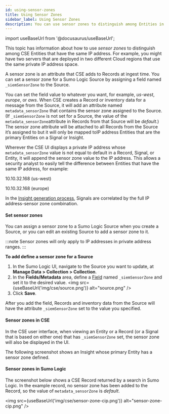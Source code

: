 ```yaml
---
id: using-sensor-zones
title: Using Sensor Zones
sidebar_label: Using Sensor Zones
description: You can use sensor zones to distinguish among Entities in CSE that have the same IP address.
---
```


import useBaseUrl from '@docusaurus/useBaseUrl';

This topic has information about how to use _sensor zones_ to distinguish among CSE Entities that have the same IP address. For example, you might have two servers that are deployed in two different Cloud regions that use the same private IP address space.

A sensor zone is an attribute that CSE adds to Records at ingest time. You can set a sensor zone for a Sumo Logic Source by assigning a field named `_siemSensorZone` to the Source. 

You can set the field value to whatever you want, for example, _us-west_, _europe_, or _aws_. When CSE creates a Record or inventory data for a message from the Source, it will add an attribute named `metadata_sensorZone` that contains the sensor zone assigned to the Source. (If `_siemSensorZone` is not set for a Source, the value of the `metadata_sensorZone`attribute in Records from that Source will be _default_.) The sensor zone attribute will be attached to all Records from the Source it’s assigned to but it will only be mapped toIP address Entities that are the primary Entities on a Signal or Insight.

Wherever the CSE UI displays a private IP address whose `metadata_sensorZone` value is not equal to default in a Record, Signal, or Entity, it will append the sensor zone value to the IP address. This allows a security analyst to easily tell the difference between Entities that have the same IP address, for example:

10.10.32.168 (us-west)

10.10.32.168 (europe)

In the [Insight generation process](/docs/cse/records-signals-entities-insights/insight-generation-process.md), Signals are correlated by the full IP address-sensor zone combination. 

#### Set sensor zones 

You can assign a sensor zone to a Sumo Logic Source when you create a Source, or you can edit an existing Source to add a sensor zone to it.

:::note
Sensor zones will only apply to IP addresses in private address ranges.
::: 

**To add define a sensor zone for a Source**

1. In the Sumo Logic UI, navigate to the Source you want to update, at **Manage Data > Collection > Collection**.  
2. In the **Fields/Metadata** area, define a [Field](/docs/manage/fields.md) named `_siemSensorZone` and set it to the desired value. 
<img src={useBaseUrl('img/cse/source.png')} alt="source.png" />
3. Click **Save**.

After you add the field, Records and inventory data from the Source will have the attribute `_siemSensorZone` set to the value you specified.

#### Sensor zones in CSE 

In the CSE user interface, when viewing an Entity or a Record (or a Signal that is based on either one) that has `_siemSensorZone` set, the sensor zone will also be displayed in the UI.

The following screenshot shows an Insight whose primary Entity has a sensor zone defined.

#### Sensor zones in Sumo Logic 


The screenshot below shows a CSE Record returned by a search in Sumo Logic. In the example record, no sensor zone has been added to the Record, so the value of `metadata_sensorZone` is _default_. 

<img src={useBaseUrl('img/cse/sensor-zone-cip.png')} alt="sensor-zone-cip.png" />

 
